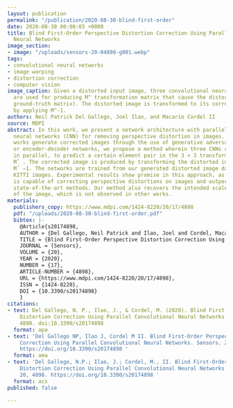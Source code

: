 ```yaml
---
layout: publication
permalink: "/publication/2020-08-30-blind-first-order"
date: 2020-08-30 00:00:03 +0800
title: Blind First-Order Perspective Distortion Correction Using Parallel Convolutional
  Neural Networks
image_section:
- image: "/uploads/sensors-20-04898-g001.webp"
tags:
- convolutional neural networks
- image warping
- distortion correction
- computer vision
image_caption: Given a distorted input image, three convolutional neural networks
  are used for producing M^ transformation matrix that cause the distortion (M as
  ground-truth matrix). The distorted image is transformed to its corrected image
  by applying M^-1.
authors: Neil Patrick Del Gallego, Joel Ilao, and Macario Cordel II
source: MDPI
abstract: In this work, we present a network architecture with parallel convolutional
  neural networks (CNN) for removing perspective distortion in images. While other
  works generate corrected images through the use of generative adversarial networks
  or encoder-decoder networks, we propose a method wherein three CNNs are trained
  in parallel, to predict a certain element pair in the 3 × 3 transformation matrix,
  Mˆ . The corrected image is produced by transforming the distorted input image using
  Mˆ −1. The networks are trained from our generated distorted image dataset using
  KITTI images. Experimental results show promise in this approach, as our method
  is capable of correcting perspective distortions on images and outperforms other
  state-of-the-art methods. Our method also recovers the intended scale and proportion
  of the image, which is not observed in other works.
materials:
  publishers_copy: https://www.mdpi.com/1424-8220/20/17/4898
  pdf: "/uploads/2020-08-30-blind-first-order.pdf"
  bibtex: |-
    @Article{s20174898,
    AUTHOR = {Del Gallego, Neil Patrick and Ilao, Joel and Cordel, Macario},
    TITLE = {Blind First-Order Perspective Distortion Correction Using Parallel Convolutional Neural Networks},
    JOURNAL = {Sensors},
    VOLUME = {20},
    YEAR = {2020},
    NUMBER = {17},
    ARTICLE-NUMBER = {4898},
    URL = {https://www.mdpi.com/1424-8220/20/17/4898},
    ISSN = {1424-8220},
    DOI = {10.3390/s20174898}
    }
citations:
- text: Del Gallego, N. P., Ilao, J., & Cordel, M. (2020). Blind First-Order Perspective
    Distortion Correction Using Parallel Convolutional Neural Networks. Sensors, 20(17),
    4898. doi:10.3390/s20174898
  format: apa
- text: 'Del Gallego NP, Ilao J, Cordel M II. Blind First-Order Perspective Distortion
    Correction Using Parallel Convolutional Neural Networks. Sensors. 2020; 20(17):4898.
    https://doi.org/10.3390/s20174898 '
  format: ama
- text: 'Del Gallego, N.P.; Ilao, J.; Cordel, M., II. Blind First-Order Perspective
    Distortion Correction Using Parallel Convolutional Neural Networks. Sensors 2020,
    20, 4898. https://doi.org/10.3390/s20174898 '
  format: acs
published: false

---
```

